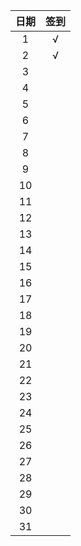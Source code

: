 |  日期  |  签到  |
| :--: | :--: |
|  1   |  √   |
|  2   |  √   |
|  3   |      |
|  4   |      |
|  5   |      |
|  6   |      |
|  7   |      |
|  8   |      |
|  9   |      |
|  10  |      |
|  11  |      |
|  12  |      |
|  13  |      |
|  14  |      |
|  15  |      |
|  16  |      |
|  17  |      |
|  18  |      |
|  19  |      |
|  20  |      |
|  21  |      |
|  22  |      |
|  23  |      |
|  24  |      |
|  25  |      |
|  26  |      |
|  27  |      |
|  28  |      |
|  29  |      |
|  30  |      |
|  31  |      |

